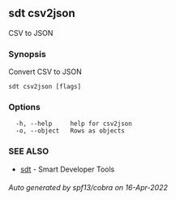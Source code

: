 ## sdt csv2json

CSV to JSON

### Synopsis

Convert CSV to JSON

```
sdt csv2json [flags]
```

### Options

```
  -h, --help     help for csv2json
  -o, --object   Rows as objects
```

### SEE ALSO

* [sdt](sdt.md)	 - Smart Developer Tools

###### Auto generated by spf13/cobra on 16-Apr-2022
